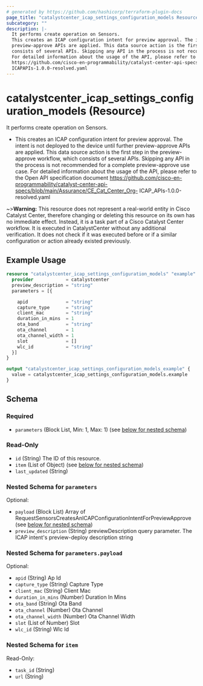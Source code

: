 ```yaml
---
# generated by https://github.com/hashicorp/terraform-plugin-docs
page_title: "catalystcenter_icap_settings_configuration_models Resource - terraform-provider-catalystcenter"
subcategory: ""
description: |-
  It performs create operation on Sensors.
  This creates an ICAP configuration intent for preview approval. The intent is not deployed to the device until further
  preview-approve APIs are applied. This data source action is the first step in the preview-approve workflow, which
  consists of several APIs. Skipping any API in the process is not recommended for a complete preview-approve use case.
  For detailed information about the usage of the API, please refer to the Open API specification document
  https://github.com/cisco-en-programmability/catalyst-center-api-specs/blob/main/Assurance/CECatCenterOrg-
  ICAPAPIs-1.0.0-resolved.yaml
---
```


# catalystcenter_icap_settings_configuration_models (Resource)

It performs create operation on Sensors.

- This creates an ICAP configuration intent for preview approval. The intent is not deployed to the device until further
preview-approve APIs are applied. This data source action is the first step in the preview-approve workflow, which
consists of several APIs. Skipping any API in the process is not recommended for a complete preview-approve use case.
For detailed information about the usage of the API, please refer to the Open API specification document
https://github.com/cisco-en-programmability/catalyst-center-api-specs/blob/main/Assurance/CE_Cat_Center_Org-
ICAP_APIs-1.0.0-resolved.yaml


~>**Warning:**
This resource does not represent a real-world entity in Cisco Catalyst Center, therefore changing or deleting this resource on its own has no immediate effect.
Instead, it is a task part of a Cisco Catalyst Center workflow. It is executed in CatalystCenter without any additional verification. It does not check if it was executed before or if a similar configuration or action already existed previously.

## Example Usage

```terraform
resource "catalystcenter_icap_settings_configuration_models" "example" {
  provider            = catalystcenter
  preview_description = "string"
  parameters = [{

    apid              = "string"
    capture_type      = "string"
    client_mac        = "string"
    duration_in_mins  = 1
    ota_band          = "string"
    ota_channel       = 1
    ota_channel_width = 1
    slot              = []
    wlc_id            = "string"
  }]
}

output "catalystcenter_icap_settings_configuration_models_example" {
  value = catalystcenter_icap_settings_configuration_models.example
}
```

<!-- schema generated by tfplugindocs -->
## Schema

### Required

- `parameters` (Block List, Min: 1, Max: 1) (see [below for nested schema](#nestedblock--parameters))

### Read-Only

- `id` (String) The ID of this resource.
- `item` (List of Object) (see [below for nested schema](#nestedatt--item))
- `last_updated` (String)

<a id="nestedblock--parameters"></a>
### Nested Schema for `parameters`

Optional:

- `payload` (Block List) Array of RequestSensorsCreatesAnICAPConfigurationIntentForPreviewApprove (see [below for nested schema](#nestedblock--parameters--payload))
- `preview_description` (String) previewDescription query parameter. The ICAP intent's preview-deploy description string

<a id="nestedblock--parameters--payload"></a>
### Nested Schema for `parameters.payload`

Optional:

- `apid` (String) Ap Id
- `capture_type` (String) Capture Type
- `client_mac` (String) Client Mac
- `duration_in_mins` (Number) Duration In Mins
- `ota_band` (String) Ota Band
- `ota_channel` (Number) Ota Channel
- `ota_channel_width` (Number) Ota Channel Width
- `slot` (List of Number) Slot
- `wlc_id` (String) Wlc Id



<a id="nestedatt--item"></a>
### Nested Schema for `item`

Read-Only:

- `task_id` (String)
- `url` (String)

